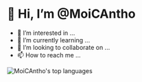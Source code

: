 <h1>👋 Hi, I’m @MoiCAntho</h1>

- 👀 I’m interested in ...
- 🌱 I’m currently learning ...
- 💞️ I’m looking to collaborate on ...
- 📫 How to reach me ...
<p allign=center>
  <img align="center" alt="MoiCAntho's top languages" src="https://github-readme-stats.vercel.app/api/top-langs/?username=MoiCAntho&theme=tokyonight">




<!---
MoiCAntho/MoiCAntho is a ✨ special ✨ repository because its `README.md` (this file) appears on your GitHub profile.
You can click the Preview link to take a look at your changes.

https://github-readme-stats.vercel.app/api/wakatime?username=MoiCAntho&layout=compact&theme=dark"
[![Top Langs](https://github-readme-stats.vercel.app/api/top-langs/?username=MoiCAntho&theme=tokyonight)]
--->
